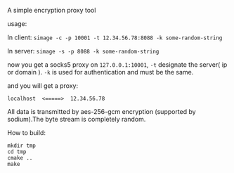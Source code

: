 A simple encryption proxy tool

usage:

In client: `simage -c -p 10001 -t 12.34.56.78:8088 -k some-random-string`

In server: `simage -s -p 8088 -k some-random-string`

now you get a socks5 proxy on `127.0.0.1:10001`, `-t` designate the server( ip or domain ). `-k` is used for authentication and must be the same.

and you will get a proxy:
```
localhost  <=====>  12.34.56.78
```

All data is transmitted by aes-256-gcm encryption (supported by sodium).The byte stream is completely random.

How to build:
```
mkdir tmp
cd tmp
cmake ..
make
```

